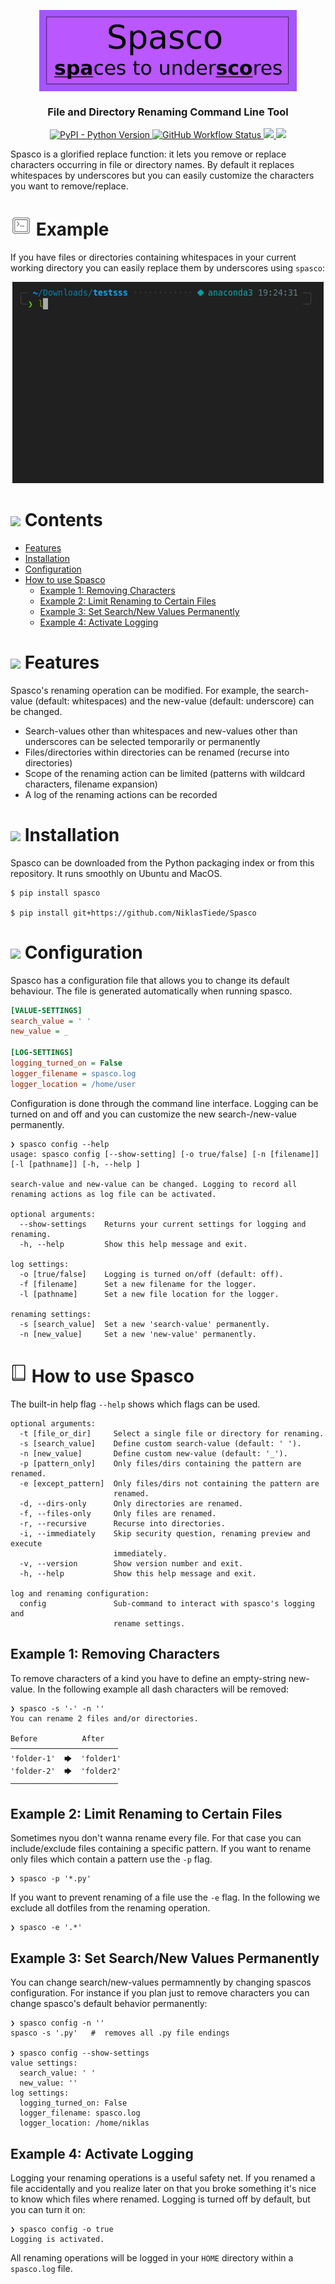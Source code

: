 <p align="center">
  <img  align="center" height="130" src="docs/spasco_heading2.png" />
   <h3 align="center">File and Directory Renaming Command Line Tool</h3>
<p>


<p id="Badges" align="center">
  <a alt="Platform" href="https://pypi.org/project/spasco/">
    <img alt="PyPI - Python Version" src="https://img.shields.io/pypi/pyversions/spasco">
  </a>
  <a alt="GH actions" href="https://github.com/NiklasTiede/Spasco/actions">
    <img alt="GitHub Workflow Status" src="https://img.shields.io/github/workflow/status/NiklasTiede/Spasco/Continuos%20Integration">
  </a>
  <a alt="GH Release" href="https://github.com/NiklasTiede/Spasco/releases">
    <img src="https://img.shields.io/github/v/release/NiklasTiede/Spasco" />
  </a>
  <a alt="Codecov" href="https://app.codecov.io/gh/NiklasTiede/Spasco">
    <img src="https://img.shields.io/codecov/c/github/NiklasTiede/Spasco" />
  </a>
</p>

Spasco is a glorified replace function: it lets you remove or replace characters occurring in file or directory names. By default it replaces whitespaces by underscores but you can easily customize the characters you want to remove/replace.

<h1 id="example" ><img src="docs/example.png" width="34px"#> Example</h1>

If you have files or directories containing whitespaces in your current working
directory you can easily replace them by underscores using `spasco`:


<p align="center">
  <img src="docs/example.gif">
</p>

<!-- ```console
❯ ls
test dir
test file

❯ spasco
You can rename 2 files and/or directories.

Before           After
──────────────────────────
'test file'  🡆  'test_file'
'test dir'   🡆  'test_dir'
──────────────────────────

❯ OK to proceed with renaming? [y/n] y
All done! 1 files and 1 directories were renamed! ✨💄✨

❯ ls
test_dir
test_file
``` -->

<h1 id="contents" ><img src="docs/contents.png" width="30px"#> Contents</h1>

- [Features](#Features)
- [Installation](#Installation)
- [Configuration](#Configuration)
- [How to use Spasco](#how-to-use-spasco)
  - [Example 1: Removing Characters](#example-1-removing-characters)
  - [Example 2: Limit Renaming to Certain Files](#example-2-limit-renaming-to-certain-files)
  - [Example 3: Set Search/New Values Permanently](#example-3-set-searchnew-values-permanently)
  - [Example 4: Activate Logging](#example-4-activate-logging)


<h1 id="features" ><img src="docs/features.png" width="31px"#> Features</h1>

Spasco's renaming operation can be modified. For example, the
search-value (default: whitespaces) and the new-value (default: underscore) can be
changed.

- Search-values other than whitespaces and new-values other than
  underscores can be selected temporarily or permanently
- Files/directories within directories can be renamed (recurse into directories)
- Scope of the renaming action can be limited (patterns with wildcard
  characters, filename expansion)
- A log of the renaming actions can be recorded

<h1 id="installation" ><img src="docs/installation.png" width="28px"#> Installation</h1>

Spasco can be downloaded from the Python packaging index or from this repository. It runs smoothly on Ubuntu and MacOS.

```
$ pip install spasco

$ pip install git+https://github.com/NiklasTiede/Spasco
```

<h1 id="configuration" ><img src="docs/configuration.png" width="34px"#> Configuration</h1>

Spasco has a configuration file that allows you to change its default
behaviour. The file is generated automatically when running spasco.

```ini
[VALUE-SETTINGS]
search_value = ' '
new_value = _

[LOG-SETTINGS]
logging_turned_on = False
logger_filename = spasco.log
logger_location = /home/user
```

Configuration is done through the command line interface. Logging can be turned on and off and you can customize the new search-/new-value permanently.

```console
❯ spasco config --help
usage: spasco config [--show-setting] [-o true/false] [-n [filename]] [-l [pathname]] [-h, --help ]

search-value and new-value can be changed. Logging to record all renaming actions as log file can be activated.

optional arguments:
  --show-settings    Returns your current settings for logging and renaming.
  -h, --help         Show this help message and exit.

log settings:
  -o [true/false]    Logging is turned on/off (default: off).
  -f [filename]      Set a new filename for the logger.
  -l [pathname]      Set a new file location for the logger.

renaming settings:
  -s [search_value]  Set a new 'search-value' permanently.
  -n [new_value]     Set a new 'new-value' permanently.
```

<h1 id="how-to-use-spasco" ><img src="docs/tutorial.png" width="27px"#> How to use Spasco</h1>

The built-in help flag `--help` shows which flags can be used.

```console
optional arguments:
  -t [file_or_dir]     Select a single file or directory for renaming.
  -s [search_value]    Define custom search-value (default: ' ').
  -n [new_value]       Define custom new-value (default: '_').
  -p [pattern_only]    Only files/dirs containing the pattern are renamed.
  -e [except_pattern]  Only files/dirs not containing the pattern are
                       renamed.
  -d, --dirs-only      Only directories are renamed.
  -f, --files-only     Only files are renamed.
  -r, --recursive      Recurse into directories.
  -i, --immediately    Skip security question, renaming preview and execute
                       immediately.
  -v, --version        Show version number and exit.
  -h, --help           Show this help message and exit.

log and renaming configuration:
  config               Sub-command to interact with spasco's logging and
                       rename settings.
```

## Example 1: Removing Characters

To remove characters of a kind you have to define an empty-string new-value. In the following example all dash characters will be removed:

```console
❯ spasco -s '-' -n ''
You can rename 2 files and/or directories.

Before          After
────────────────────────
'folder-1'  🡆  'folder1'
'folder-2'  🡆  'folder2'
────────────────────────
```

## Example 2: Limit Renaming to Certain Files

Sometimes nyou don't wanna rename every file. For that case you can include/exclude files containing a specific pattern. If you want to rename only files which contain a pattern use the `-p` flag.

```console
❯ spasco -p '*.py'
```

If you want to prevent renaming of a file use the `-e` flag. In the following we exclude all dotfiles from the renaming operation.

```console
❯ spasco -e '.*'
```

## Example 3: Set Search/New Values Permanently

You can change search/new-values permamnently by changing spascos configuration. For instance if you plan just to remove characters you can change spasco's default behavior permanently:

```console
❯ spasco config -n ''
spasco -s '.py'   #  removes all .py file endings

❯ spasco config --show-settings
value settings:
  search_value: ' '
  new_value: ''
log settings:
  logging_turned_on: False
  logger_filename: spasco.log
  logger_location: /home/niklas
```


## Example 4: Activate Logging

Logging your renaming operations is a useful safety net. If you renamed a file accidentally and you realize later on that you broke something it's nice to know which files where renamed. Logging is turned off by default, but you can turn it on:

```console
❯ spasco config -o true
Logging is activated.
```

All renaming operations will be logged in your `HOME` directory within a `spasco.log` file.
